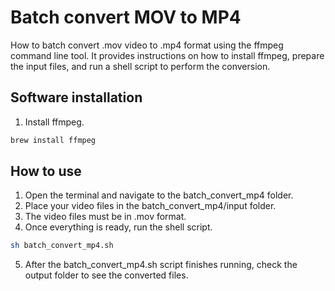 # Batch convert MOV to MP4

How to batch convert .mov video to .mp4 format using the ffmpeg command line tool.
It provides instructions on how to install ffmpeg, prepare the input files, and run a shell script to perform the conversion.

## Software installation

1. Install ffmpeg.

``` bash
brew install ffmpeg
```

## How to use

1. Open the terminal and navigate to the batch_convert_mp4 folder.
2. Place your video files in the batch_convert_mp4/input folder.
3. The video files must be in .mov format.
4. Once everything is ready, run the shell script.

``` bash
sh batch_convert_mp4.sh
```

5. After the batch_convert_mp4.sh script finishes running, check the output folder to see the converted files.

